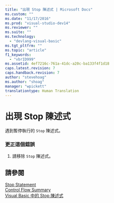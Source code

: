 ```yaml
---
title: "出現 Stop 陳述式 | Microsoft Docs"
ms.custom: ""
ms.date: "11/17/2016"
ms.prod: "visual-studio-dev14"
ms.reviewer: ""
ms.suite: ""
ms.technology: 
  - "devlang-visual-basic"
ms.tgt_pltfrm: ""
ms.topic: "article"
f1_keywords: 
  - "vbrID999"
ms.assetid: 4ef7216c-761a-41dc-a20c-ba133f4f1d18
caps.latest.revision: 7
caps.handback.revision: 7
author: "stevehoag"
ms.author: "shoag"
manager: "wpickett"
translationtype: Human Translation
---
```

# 出現 Stop 陳述式
遇到暫停執行的 `Stop` 陳述式。  
  
### 更正這個錯誤  
  
1.  請移除 `Stop` 陳述式。  
  
## 請參閱  
 [Stop Statement](../../visual-basic/language-reference/statements/stop-statement.md)   
 [Control Flow Summary](../../visual-basic/language-reference/keywords/control-flow-summary.md)   
 [Visual Basic 中的 Stop 陳述式](/visual-studio/debugger/stop-statements-in-visual-basic)